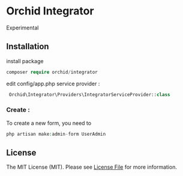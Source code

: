 # Orchid Integrator

Experimental

## Installation

install package

```php
composer require orchid/integrator
```

edit config/app.php service provider :

```php
 Orchid\Integrator\Providers\IntegratorServiceProvider::class
```

### Create :
	
To create a new form, you need to
```php
php artisan make:admin-form UserAdmin
```



## License

The MIT License (MIT). Please see [License File](LICENSE.md) for more information.
